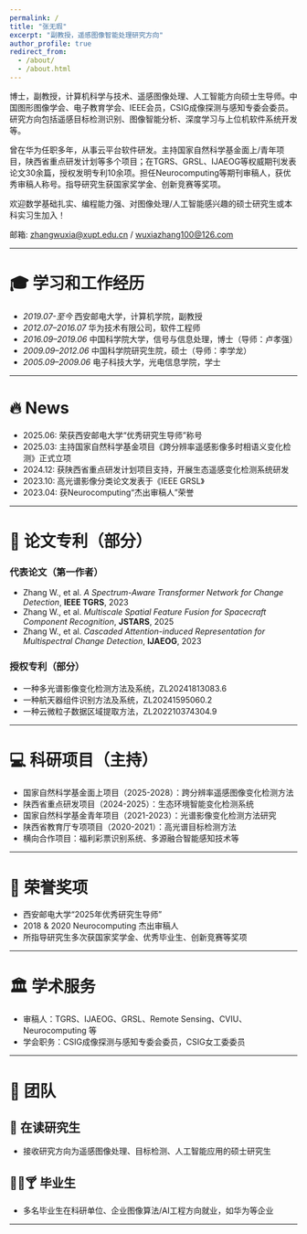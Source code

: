 ```yaml
---
permalink: /
title: "张无瑕"
excerpt: "副教授，遥感图像智能处理研究方向"
author_profile: true
redirect_from: 
  - /about/
  - /about.html
---
```


<span class='anchor' id='about-me'></span>

博士，副教授，计算机科学与技术、遥感图像处理、人工智能方向硕士生导师。中国图形图像学会、电子教育学会、IEEE会员，CSIG成像探测与感知专委会委员。研究方向包括遥感目标检测识别、图像智能分析、深度学习与上位机软件系统开发等。

曾在华为任职多年，从事云平台软件研发。主持国家自然科学基金面上/青年项目，陕西省重点研发计划等多个项目；在TGRS、GRSL、IJAEOG等权威期刊发表论文30余篇，授权发明专利10余项。担任Neurocomputing等期刊审稿人，获优秀审稿人称号。指导研究生获国家奖学金、创新竞赛等奖项。

欢迎数学基础扎实、编程能力强、对图像处理/人工智能感兴趣的硕士研究生或本科实习生加入！

邮箱: zhangwuxia@xupt.edu.cn / wuxiazhang100@126.com

---

# 🎓 学习和工作经历
- *2019.07-至今* 西安邮电大学，计算机学院，副教授  
- *2012.07–2016.07* 华为技术有限公司，软件工程师  
- *2016.09–2019.06* 中国科学院大学，信号与信息处理，博士（导师：卢孝强）  
- *2009.09–2012.06* 中国科学院研究生院，硕士（导师：李学龙）  
- *2005.09–2009.06* 电子科技大学，光电信息学院，学士  

---

# 🔥 News

- 2025.06: 荣获西安邮电大学“优秀研究生导师”称号  
- 2025.03: 主持国家自然科学基金项目《跨分辨率遥感影像多时相语义变化检测》正式立项  
- 2024.12: 获陕西省重点研发计划项目支持，开展生态遥感变化检测系统研发  
- 2023.10: 高光谱影像分类论文发表于《IEEE GRSL》  
- 2023.04: 获Neurocomputing“杰出审稿人”荣誉  

---

# 📝 论文专利（部分）

### 代表论文（第一作者）
- Zhang W., et al. *A Spectrum-Aware Transformer Network for Change Detection*, **IEEE TGRS**, 2023  
- Zhang W., et al. *Multiscale Spatial Feature Fusion for Spacecraft Component Recognition*, **JSTARS**, 2025  
- Zhang W., et al. *Cascaded Attention-induced Representation for Multispectral Change Detection*, **IJAEOG**, 2023  

### 授权专利（部分）
- 一种多光谱影像变化检测方法及系统，ZL20241813083.6  
- 一种航天器组件识别方法及系统，ZL20241595060.2  
- 一种云微粒子数据区域提取方法，ZL202210374304.9  

---

# 💻 科研项目（主持）

- 国家自然科学基金面上项目（2025-2028）：跨分辨率遥感图像变化检测方法  
- 陕西省重点研发项目（2024-2025）：生态环境智能变化检测系统  
- 国家自然科学基金青年项目（2021-2023）：光谱影像变化检测方法研究  
- 陕西省教育厅专项项目（2020-2021）：高光谱目标检测方法  
- 横向合作项目：福利彩票识别系统、多源融合智能感知技术等

---

# 🏅 荣誉奖项
- 西安邮电大学“2025年优秀研究生导师”  
- 2018 & 2020 Neurocomputing 杰出审稿人  
- 所指导研究生多次获国家奖学金、优秀毕业生、创新竞赛等奖项  

---

# 🏛️ 学术服务
- 审稿人：TGRS、IJAEOG、GRSL、Remote Sensing、CVIU、Neurocomputing 等  
- 学会职务：CSIG成像探测与感知专委会委员，CSIG女工委委员  

---

# 🌲 团队

## 🌱 在读研究生  
- 接收研究方向为遥感图像处理、目标检测、人工智能应用的硕士研究生  

## 🍷🍺🍸 毕业生  
- 多名毕业生在科研单位、企业图像算法/AI工程方向就业，如华为等企业  

---

<script type='text/javascript' id='clustrmaps' src='//cdn.clustrmaps.com/map_v2.js?cl=ffffff&w=300&t=n&d=DDT6mvG6VlcE8DF1mVi2xHzsa78VCQ-uYUpUWbtFGEo'></script>
